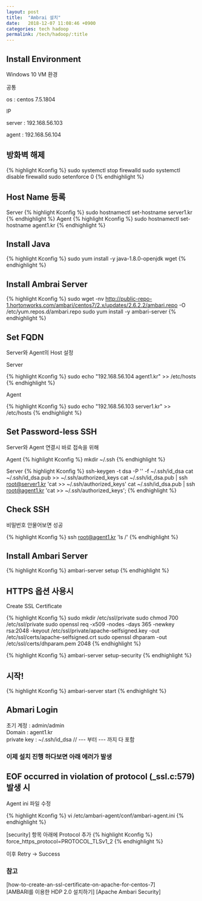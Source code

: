 ```yaml
---
layout: post
title:  "Ambrai 설치"
date:   2018-12-07 11:08:46 +0900
categories: tech hadoop
permalink: /tech/hadoop/:title
---
```


<h2>
Install Environment
</h2>

<p>Windows 10 VM 환경</p>

<p>공통</p>
<p>os : centos 7.5.1804</p>

<p>IP</p>
<p>server : 192.168.56.103</p>
<p>agent : 192.168.56.104 </p>

<h2>
방화벽 해제 
</h2>

{% highlight Kconfig %}
sudo systemctl stop firewalld
sudo systemctl disable firewalld 
sudo setenforce 0
{% endhighlight %}

<h2>
Host Name 등록
</h2>

Server
{% highlight Kconfig %}
sudo hostnamectl set-hostname server1.kr
{% endhighlight %}
Agent
{% highlight Kconfig %}
sudo hostnamectl set-hostname agent1.kr
{% endhighlight %}

<h2>
Install Java
</h2>

{% highlight Kconfig %}
sudo yum install -y java-1.8.0-openjdk wget
{% endhighlight %}

<h2>
Install Ambrai Server
</h2>

{% highlight Kconfig %}
sudo wget -nv http://public-repo-1.hortonworks.com/ambari/centos7/2.x/updates/2.6.2.2/ambari.repo -O /etc/yum.repos.d/ambari.repo
sudo yum install -y ambari-server
{% endhighlight %}

<h2>
Set FQDN
</h2>

Server와 Agent의 Host 설정

<p>Server</p>

{% highlight Kconfig %}
sudo echo "192.168.56.104   agent1.kr" >> /etc/hosts
{% endhighlight %}

<p>Agent</p>

{% highlight Kconfig %}
sudo echo "192.168.56.103   server1.kr" >> /etc/hosts
{% endhighlight %}

<h2>
Set Password-less SSH
</h2>

Server와 Agent 연결시 바로 접속을 위해 


Agent
{% highlight Kconfig %}
mkdir ~/.ssh
{% endhighlight %}

Server
{% highlight Kconfig %}
ssh-keygen -t dsa -P '' -f ~/.ssh/id_dsa
cat ~/.ssh/id_dsa.pub >> ~/.ssh/authorized_keys
cat ~/.ssh/id_dsa.pub | ssh root@server1.kr 'cat >> ~/.ssh/authorized_keys'
cat ~/.ssh/id_dsa.pub | ssh root@agent1.kr 'cat >> ~/.ssh/authorized_keys';
{% endhighlight %}


<h2>
Check SSH
</h2>

비밀번호 안물어보면 성공

{% highlight Kconfig %}
ssh root@agent1.kr 'ls /'
{% endhighlight %}

<h2>
Install Ambari Server  
</h2>

{% highlight Kconfig %}
ambari-server setup
{% endhighlight %}

<h2>
HTTPS 옵션 사용시  
</h2>

<p>Create SSL Certificate</p>
{% highlight Kconfig %}
sudo mkdir /etc/ssl/private
sudo chmod 700 /etc/ssl/private
sudo openssl req -x509 -nodes -days 365 -newkey rsa:2048 -keyout /etc/ssl/private/apache-selfsigned.key -out /etc/ssl/certs/apache-selfsigned.crt
sudo openssl dhparam -out /etc/ssl/certs/dhparam.pem 2048
{% endhighlight %}

{% highlight Kconfig %}
ambari-server setup-security
{% endhighlight %}


<h2>
시작!  
</h2>

{% highlight Kconfig %}
ambari-server start
{% endhighlight %}

<h2>
Abmari Login  
</h2>

<p>
초기 계정 : admin/admin <br/>
Domain : agent1.kr<br/>
private key : ~/.ssh/id_dsa    // --- 부터 --- 까지 다 포함</p>

<h3>
이제 설치 진행 하다보면 아래 에러가 발생
</h3>

<h2>
EOF occurred in violation of protocol (_ssl.c:579) 발생 시
</h2>

Agent ini 파일 수정

{% highlight Kconfig %}
vi /etc/ambari-agent/conf/ambari-agent.ini
{% endhighlight %}

[security] 항목 아래에 Protocol 추가
{% highlight Kconfig %}
force_https_protocol=PROTOCOL_TLSv1_2
{% endhighlight %}

이후 Retry -> Success

<h3>참고</h3>
[how-to-create-an-ssl-certificate-on-apache-for-centos-7] <br/>
[AMBARI를 이용한 HDP 2.0 설치하기]
[Apache Ambari Security]

[how-to-create-an-ssl-certificate-on-apache-for-centos-7]: https://www.digitalocean.com/community/tutorials/how-to-create-an-ssl-certificate-on-apache-for-centos-7
[AMBARI를 이용한 HDP 2.0 설치하기]: http://guruble.com/ambari/
[Apache Ambari Security]: https://docs.hortonworks.com/HDPDocuments/Ambari-2.6.2.2/bk_ambari-security/content/optional_set_up_ssl_for_ambari.html